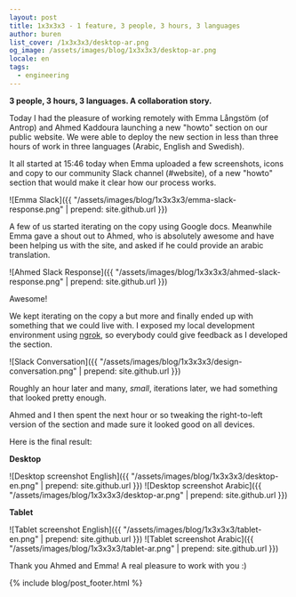 ```yaml
---
layout: post
title: 1x3x3x3 - 1 feature, 3 people, 3 hours, 3 languages
author: buren
list_cover: /1x3x3x3/desktop-ar.png
og_image: /assets/images/blog/1x3x3x3/desktop-ar.png
locale: en
tags:
  - engineering
---
```


__3 people, 3 hours, 3 languages. A collaboration story.__

Today I had the pleasure of working remotely with Emma Långstöm (of Antrop) and Ahmed Kaddoura launching a new "howto" section on our public website. We were able to deploy the new section in less than three hours of work in three languages (Arabic, English and Swedish).

It all started at 15:46 today when Emma uploaded a few screenshots, icons and copy to our community Slack channel (#website), of a new "howto" section that would make it clear how our process works.

![Emma Slack]({{ "/assets/images/blog/1x3x3x3/emma-slack-response.png" | prepend: site.github.url }})

A few of us started iterating on the copy using Google docs. Meanwhile Emma gave a shout out to Ahmed, who is absolutely awesome and have been helping us with the site, and asked if he could provide an arabic translation.

![Ahmed Slack Response]({{ "/assets/images/blog/1x3x3x3/ahmed-slack-response.png" | prepend: site.github.url }})

Awesome!

We kept iterating on the copy a but more and finally ended up with something that we could live with.
I exposed my local development environment using [ngrok](https://ngrok.com/), so everybody could give feedback as I developed the section.

![Slack Conversation]({{ "/assets/images/blog/1x3x3x3/design-conversation.png" | prepend: site.github.url }})

Roughly an hour later and many, _small_, iterations later, we had something that looked pretty enough.

Ahmed and I then spent the next hour or so tweaking the right-to-left version of the section and made sure it looked good on all devices.

Here is the final result:

__Desktop__

![Desktop screenshot English]({{ "/assets/images/blog/1x3x3x3/desktop-en.png" | prepend: site.github.url }})
![Desktop screenshot Arabic]({{ "/assets/images/blog/1x3x3x3/desktop-ar.png" | prepend: site.github.url }})

__Tablet__

![Tablet screenshot English]({{ "/assets/images/blog/1x3x3x3/tablet-en.png" | prepend: site.github.url }})
![Tablet screenshot Arabic]({{ "/assets/images/blog/1x3x3x3/tablet-ar.png" | prepend: site.github.url }})

Thank you Ahmed and Emma! A real pleasure to work with you :)

{% include blog/post_footer.html %}
